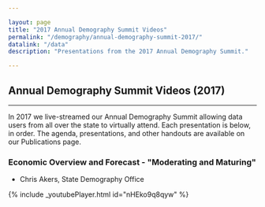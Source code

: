 ```yaml
---

layout: page
title: "2017 Annual Demography Summit Videos"
permalink: "/demography/annual-demography-summit-2017/"
datalink: "/data"
description: "Presentations from the 2017 Annual Demography Summit."

---
```


## Annual Demography Summit Videos (2017)

- - -
In 2017 we live-streamed our Annual Demography Summit allowing data users from all over the state to virtually attend. Each presentation is below, in order. The agenda, presentations, and other handouts are available on our Publications page.  

<h3>Economic Overview and Forecast - "Moderating and Maturing"</h3>
<ul>
<li>Chris Akers, State Demography Office</li>
</ul>
{% include _youtubePlayer.html id="nHEko9q8qyw" %}
 <br />



